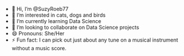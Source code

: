 - 👋 Hi, I’m @SuzyRoeb77
- 👀 I’m interested in cats, dogs and birds
- 🌱 I’m currently learning Data Science
- 💞️ I’m looking to collaborate on Data Science projects
- 😄 Pronouns: She/Her
- ⚡ Fun fact: I can pick out just about any tune on a musical instrument without a music score.

<!---
SuzyRoeb77/SuzyRoeb77 is a ✨ special ✨ repository because its `README.md` (this file) appears on your GitHub profile.
You can click the Preview link to take a look at your changes.
--->

